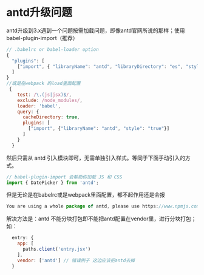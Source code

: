 antd升级问题
============================
antd升级到3.x遇到一个问题按需加载问题，即像antd官网所说的那样；使用 babel-plugin-import（推荐）
```js
// .babelrc or babel-loader option
{
  "plugins": [
    ["import", { "libraryName": "antd", "libraryDirectory": "es", "style": "css" }] // `style: true` 会加载 less 文件
  ]
}
//或是在webpack 的load里面配置
 {
    test: /\.(js|jsx)$/,
    exclude: /node_modules/,
    loader: 'babel',
    query: {
      cacheDirectory: true,
      plugins: [
        ["import", {"libraryName": "antd", "style": "true"}]
      ]
    }
  }
```
然后只需从 antd 引入模块即可，无需单独引入样式。等同于下面手动引入的方式。
```js
// babel-plugin-import 会帮助你加载 JS 和 CSS
import { DatePicker } from 'antd';
```
但是无论是在babelrc或是webpack里面配置，都不起作用还是会报
```js
You are using a whole package of antd, please use https://www.npmjs.com/package/babel-plugin-import to reduce app bundle size.
```
解决方法是：antd 不能分块打包即不能把antd配置在vendor里，进行分块打包；如：
```js
  entry: {
    app: [
      paths.client('entry.jsx')
    ],
    vendor: ['antd'] // 错误例子 这边应该把antd去掉
  }
```